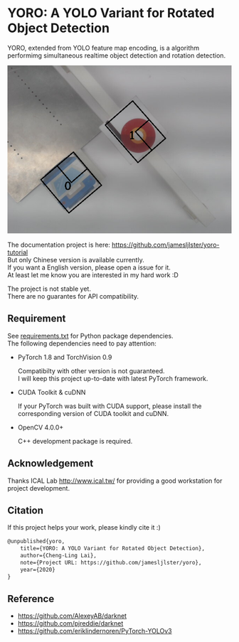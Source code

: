 # YORO: A YOLO Variant for Rotated Object Detection

YORO, extended from YOLO feature map encoding, is a algorithm performimg
simultaneous realtime object detection and rotation detection.

<img width="650" src=".assets/demo.png" />

The documentation project is here:
<https://github.com/jamesljlster/yoro-tutorial>  
But only Chinese version is available currently.  
If you want a English version, please open a issue for it.  
At least let me know you are interested in my hard work :D

The project is not stable yet.  
There are no guarantes for API compatibility.

## Requirement

See [requirements.txt][] for Python package
dependencies.  
The following dependencies need to pay attention:

-   PyTorch 1.8 and TorchVision 0.9

    Compatibilty with other version is not guaranteed.  
    I will keep this project up-to-date with latest PyTorch framework.

-   CUDA Toolkit & cuDNN

    If your PyTorch was built with CUDA support, please install the
    corresponding version of CUDA toolkit and cuDNN.

-   OpenCV 4.0.0+

    C++ development package is required.

## Acknowledgement

Thanks ICAL Lab <http://www.ical.tw/> for providing a good workstation
for project development.

## Citation

If this project helps your work, please kindly cite it :)

    @unpublished{yoro,
        title={YORO: A YOLO Variant for Rotated Object Detection},
        author={Cheng-Ling Lai},
        note={Project URL: https://github.com/jamesljlster/yoro},
        year={2020}
    }

## Reference

-   <https://github.com/AlexeyAB/darknet>
-   <https://github.com/pjreddie/darknet>
-   <https://github.com/eriklindernoren/PyTorch-YOLOv3>

  [requirements.txt]: requirements.txt
